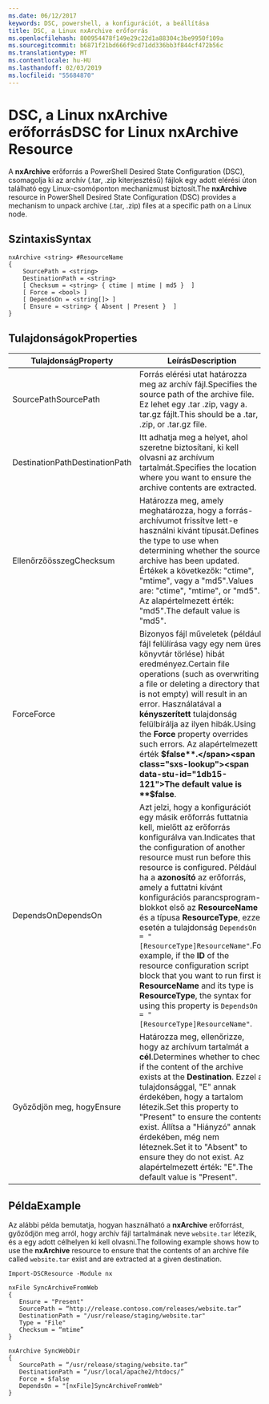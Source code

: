 ```yaml
---
ms.date: 06/12/2017
keywords: DSC, powershell, a konfigurációt, a beállítása
title: DSC, a Linux nxArchive erőforrás
ms.openlocfilehash: 800954478f149e29c22d1a88304c3be9950f109a
ms.sourcegitcommit: b6871f21bd666f9cd71dd336bb3f844cf472b56c
ms.translationtype: MT
ms.contentlocale: hu-HU
ms.lasthandoff: 02/03/2019
ms.locfileid: "55684870"
---
```

# <a name="dsc-for-linux-nxarchive-resource"></a><span data-ttu-id="1db15-103">DSC, a Linux nxArchive erőforrás</span><span class="sxs-lookup"><span data-stu-id="1db15-103">DSC for Linux nxArchive Resource</span></span>

<span data-ttu-id="1db15-104">A **nxArchive** erőforrás a PowerShell Desired State Configuration (DSC), csomagolja ki az archív (.tar, .zip kiterjesztésű) fájlok egy adott elérési úton található egy Linux-csomóponton mechanizmust biztosít.</span><span class="sxs-lookup"><span data-stu-id="1db15-104">The **nxArchive** resource in PowerShell Desired State Configuration (DSC) provides a mechanism to unpack archive (.tar, .zip) files at a specific path on a Linux node.</span></span>

## <a name="syntax"></a><span data-ttu-id="1db15-105">Szintaxis</span><span class="sxs-lookup"><span data-stu-id="1db15-105">Syntax</span></span>

```
nxArchive <string> #ResourceName
{
    SourcePath = <string>
    DestinationPath = <string>
    [ Checksum = <string> { ctime | mtime | md5 }  ]
    [ Force = <bool> ]
    [ DependsOn = <string[]> ]
    [ Ensure = <string> { Absent | Present }  ]
}
```

## <a name="properties"></a><span data-ttu-id="1db15-106">Tulajdonságok</span><span class="sxs-lookup"><span data-stu-id="1db15-106">Properties</span></span>

|  <span data-ttu-id="1db15-107">Tulajdonság</span><span class="sxs-lookup"><span data-stu-id="1db15-107">Property</span></span> |  <span data-ttu-id="1db15-108">Leírás</span><span class="sxs-lookup"><span data-stu-id="1db15-108">Description</span></span> |
|---|---|
| <span data-ttu-id="1db15-109">SourcePath</span><span class="sxs-lookup"><span data-stu-id="1db15-109">SourcePath</span></span>| <span data-ttu-id="1db15-110">Forrás elérési utat határozza meg az archív fájl.</span><span class="sxs-lookup"><span data-stu-id="1db15-110">Specifies the source path of the archive file.</span></span> <span data-ttu-id="1db15-111">Ez lehet egy .tar .zip, vagy a. tar.gz fájlt.</span><span class="sxs-lookup"><span data-stu-id="1db15-111">This should be a .tar, .zip, or .tar.gz file.</span></span> |
| <span data-ttu-id="1db15-112">DestinationPath</span><span class="sxs-lookup"><span data-stu-id="1db15-112">DestinationPath</span></span>| <span data-ttu-id="1db15-113">Itt adhatja meg a helyet, ahol szeretne biztosítani, ki kell olvasni az archívum tartalmát.</span><span class="sxs-lookup"><span data-stu-id="1db15-113">Specifies the location where you want to ensure the archive contents are extracted.</span></span>|
| <span data-ttu-id="1db15-114">Ellenőrzőösszeg</span><span class="sxs-lookup"><span data-stu-id="1db15-114">Checksum</span></span>| <span data-ttu-id="1db15-115">Határozza meg, amely meghatározza, hogy a forrás-archívumot frissítve lett-e használni kívánt típusát.</span><span class="sxs-lookup"><span data-stu-id="1db15-115">Defines the type to use when determining whether the source archive has been updated.</span></span> <span data-ttu-id="1db15-116">Értékek a következők: "ctime", "mtime", vagy a "md5".</span><span class="sxs-lookup"><span data-stu-id="1db15-116">Values are: "ctime", "mtime", or "md5".</span></span> <span data-ttu-id="1db15-117">Az alapértelmezett érték: "md5".</span><span class="sxs-lookup"><span data-stu-id="1db15-117">The default value is "md5".</span></span>|
| <span data-ttu-id="1db15-118">Force</span><span class="sxs-lookup"><span data-stu-id="1db15-118">Force</span></span>| <span data-ttu-id="1db15-119">Bizonyos fájl műveletek (például fájl felülírása vagy egy nem üres könyvtár törlése) hibát eredményez.</span><span class="sxs-lookup"><span data-stu-id="1db15-119">Certain file operations (such as overwriting a file or deleting a directory that is not empty) will result in an error.</span></span> <span data-ttu-id="1db15-120">Használatával a **kényszerített** tulajdonság felülbírálja az ilyen hibák.</span><span class="sxs-lookup"><span data-stu-id="1db15-120">Using the **Force** property overrides such errors.</span></span> <span data-ttu-id="1db15-121">Az alapértelmezett érték **$false**.</span><span class="sxs-lookup"><span data-stu-id="1db15-121">The default value is **$false**.</span></span>|
| <span data-ttu-id="1db15-122">DependsOn</span><span class="sxs-lookup"><span data-stu-id="1db15-122">DependsOn</span></span> | <span data-ttu-id="1db15-123">Azt jelzi, hogy a konfigurációt egy másik erőforrás futtatnia kell, mielőtt az erőforrás konfigurálva van.</span><span class="sxs-lookup"><span data-stu-id="1db15-123">Indicates that the configuration of another resource must run before this resource is configured.</span></span> <span data-ttu-id="1db15-124">Például ha a **azonosító** az erőforrás, amely a futtatni kívánt konfigurációs parancsprogram-blokkot első az **ResourceName** és a típusa **ResourceType**, ezzel esetén a tulajdonság `DependsOn = "[ResourceType]ResourceName"`.</span><span class="sxs-lookup"><span data-stu-id="1db15-124">For example, if the **ID** of the resource configuration script block that you want to run first is **ResourceName** and its type is **ResourceType**, the syntax for using this property is `DependsOn = "[ResourceType]ResourceName"`.</span></span>|
| <span data-ttu-id="1db15-125">Győződjön meg, hogy</span><span class="sxs-lookup"><span data-stu-id="1db15-125">Ensure</span></span>| <span data-ttu-id="1db15-126">Határozza meg, ellenőrizze, hogy az archívum tartalmát a **cél**.</span><span class="sxs-lookup"><span data-stu-id="1db15-126">Determines whether to check if the content of the archive exists at the **Destination**.</span></span> <span data-ttu-id="1db15-127">Ezzel a tulajdonsággal, "E" annak érdekében, hogy a tartalom létezik.</span><span class="sxs-lookup"><span data-stu-id="1db15-127">Set this property to "Present" to ensure the contents exist.</span></span> <span data-ttu-id="1db15-128">Állítsa a "Hiányzó" annak érdekében, még nem léteznek.</span><span class="sxs-lookup"><span data-stu-id="1db15-128">Set it to "Absent" to ensure they do not exist.</span></span> <span data-ttu-id="1db15-129">Az alapértelmezett érték: "E".</span><span class="sxs-lookup"><span data-stu-id="1db15-129">The default value is "Present".</span></span>|

## <a name="example"></a><span data-ttu-id="1db15-130">Példa</span><span class="sxs-lookup"><span data-stu-id="1db15-130">Example</span></span>

<span data-ttu-id="1db15-131">Az alábbi példa bemutatja, hogyan használható a **nxArchive** erőforrást, győződjön meg arról, hogy archív fájl tartalmának neve `website.tar` létezik, és a egy adott célhelyen ki kell olvasni.</span><span class="sxs-lookup"><span data-stu-id="1db15-131">The following example shows how to use the **nxArchive** resource to ensure that the contents of an archive file called `website.tar` exist and are extracted at a given destination.</span></span>

```
Import-DSCResource -Module nx

nxFile SyncArchiveFromWeb
{
   Ensure = "Present"
   SourcePath = “http://release.contoso.com/releases/website.tar”
   DestinationPath = "/usr/release/staging/website.tar"
   Type = "File"
   Checksum = “mtime”
}

nxArchive SyncWebDir
{
   SourcePath = “/usr/release/staging/website.tar”
   DestinationPath = “/usr/local/apache2/htdocs/”
   Force = $false
   DependsOn = "[nxFile]SyncArchiveFromWeb"
}
```
